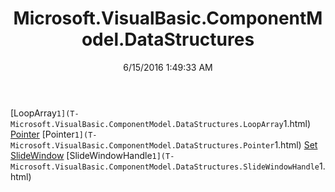 ﻿---
title: Microsoft.VisualBasic.ComponentModel.DataStructures
date: 6/15/2016 1:49:33 AM
---

[LoopArray`1](T-Microsoft.VisualBasic.ComponentModel.DataStructures.LoopArray`1.html)
[Pointer](T-Microsoft.VisualBasic.ComponentModel.DataStructures.Pointer.html)
[Pointer`1](T-Microsoft.VisualBasic.ComponentModel.DataStructures.Pointer`1.html)
[Set](T-Microsoft.VisualBasic.ComponentModel.DataStructures.Set.html)
[SlideWindow](T-Microsoft.VisualBasic.ComponentModel.DataStructures.SlideWindow.html)
[SlideWindowHandle`1](T-Microsoft.VisualBasic.ComponentModel.DataStructures.SlideWindowHandle`1.html)

